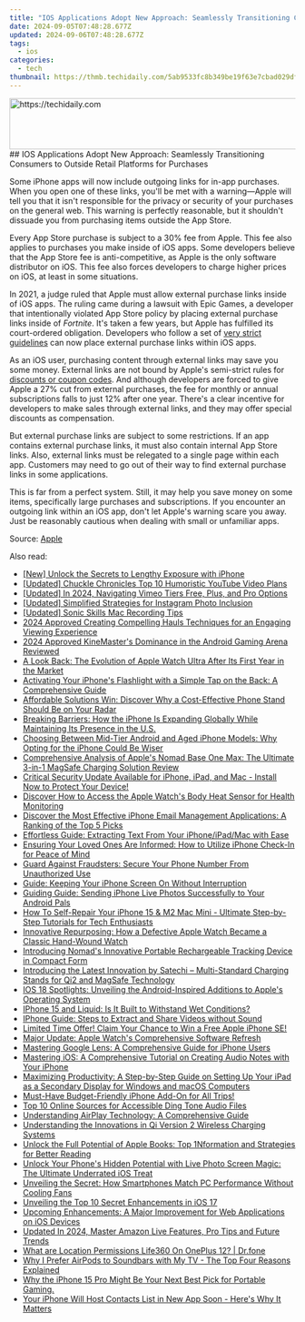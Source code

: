```yaml
---
title: "IOS Applications Adopt New Approach: Seamlessly Transitioning Consumers to Outside Retail Platforms for Purchases"
date: 2024-09-05T07:48:28.677Z
updated: 2024-09-06T07:48:28.677Z
tags:
  - ios
categories:
  - tech
thumbnail: https://thmb.techidaily.com/5ab9533fc8b349be19f63e7cbad029dfd19e210f57907497c693bf48b201e0ff.jpg
---
```


<!-- affiliate ads begin -->
<a href="https://aligracehair.sjv.io/c/5597632/1938721/19272" target="_top" id="1938721">
  <img src="//a.impactradius-go.com/display-ad/19272-1938721" border="0" alt="https://techidaily.com" width="728" height="90"/>
</a>
<img height="0" width="0" src="https://aligracehair.sjv.io/i/5597632/1938721/19272" style="position:absolute;visibility:hidden;" border="0" />
<!-- affiliate ads end -->
## IOS Applications Adopt New Approach: Seamlessly Transitioning Consumers to Outside Retail Platforms for Purchases

Some iPhone apps will now include outgoing links for in-app purchases. When you open one of these links, you'll be met with a warning—Apple will tell you that it isn't responsible for the privacy or security of your purchases on the general web. This warning is perfectly reasonable, but it shouldn't dissuade you from purchasing items outside the App Store.

 Every App Store purchase is subject to a 30% fee from Apple. This fee also applies to purchases you make inside of iOS apps. Some developers believe that the App Store fee is anti-competitive, as Apple is the only software distributor on iOS. This fee also forces developers to charge higher prices on iOS, at least in some situations.

 In 2021, a judge ruled that Apple must allow external purchase links inside of iOS apps. The ruling came during a lawsuit with Epic Games, a developer that intentionally violated App Store policy by placing external purchase links inside of _Fortnite_. It's taken a few years, but Apple has fulfilled its court-ordered obligation. Developers who follow a set of [very strict guidelines](https://developer.apple.com/support/storekit-external-entitlement-us/) can now place external purchase links within iOS apps.

 As an iOS user, purchasing content through external links may save you some money. External links are not bound by Apple's semi-strict rules for [discounts or coupon codes](https://developer.apple.com/documentation/storekit/in-app%5Fpurchase/original%5Fapi%5Ffor%5Fin-app%5Fpurchase/subscriptions%5Fand%5Foffers/setting%5Fup%5Fpromotional%5Foffers). And although developers are forced to give Apple a 27% cut from external purchases, the fee for monthly or annual subscriptions falls to just 12% after one year. There's a clear incentive for developers to make sales through external links, and they may offer special discounts as compensation.

 But external purchase links are subject to some restrictions. If an app contains external purchase links, it must also contain internal App Store links. Also, external links must be relegated to a single page within each app. Customers may need to go out of their way to find external purchase links in some applications.

 This is far from a perfect system. Still, it may help you save money on some items, specifically large purchases and subscriptions. If you encounter an outgoing link within an iOS app, don't let Apple's warning scare you away. Just be reasonably cautious when dealing with small or unfamiliar apps.

 Source: [Apple](https://developer.apple.com/support/storekit-external-entitlement-us/)

<ins class="adsbygoogle"
     style="display:block"
     data-ad-format="autorelaxed"
     data-ad-client="ca-pub-7571918770474297"
     data-ad-slot="1223367746"></ins>



<ins class="adsbygoogle"
     style="display:block"
     data-ad-client="ca-pub-7571918770474297"
     data-ad-slot="8358498916"
     data-ad-format="auto"
     data-full-width-responsive="true"></ins>

<span class="atpl-alsoreadstyle">Also read:</span>
<div><ul>
<li><a href="https://some-skills.techidaily.com/new-unlock-the-secrets-to-lengthy-exposure-with-iphone/"><u>[New] Unlock the Secrets to Lengthy Exposure with iPhone</u></a></li>
<li><a href="https://youtube-clips.techidaily.com/updated-chuckle-chronicles-top-10-humoristic-youtube-video-plans/"><u>[Updated] Chuckle Chronicles  Top 10 Humoristic YouTube Video Plans</u></a></li>
<li><a href="https://vimeo-videos.techidaily.com/updated-in-2024-navigating-vimeo-tiers-free-plus-and-pro-options/"><u>[Updated] In 2024, Navigating Vimeo Tiers  Free, Plus, and Pro Options</u></a></li>
<li><a href="https://extra-skills.techidaily.com/updated-simplified-strategies-for-instagram-photo-inclusion/"><u>[Updated] Simplified Strategies for Instagram Photo Inclusion</u></a></li>
<li><a href="https://remote-screen-capture.techidaily.com/updated-sonic-skills-mac-recording-tips/"><u>[Updated] Sonic Skills  Mac Recording Tips</u></a></li>
<li><a href="https://fox-friendly.techidaily.com/2024-approved-creating-compelling-hauls-techniques-for-an-engaging-viewing-experience/"><u>2024 Approved  Creating Compelling Hauls  Techniques for an Engaging Viewing Experience</u></a></li>
<li><a href="https://fox-cloud.techidaily.com/2024-approved-kinemasters-dominance-in-the-android-gaming-arena-reviewed/"><u>2024 Approved  KineMaster's Dominance in the Android Gaming Arena Reviewed</u></a></li>
<li><a href="https://os-tips.techidaily.com/a-look-back-the-evolution-of-apple-watch-ultra-after-its-first-year-in-the-market/"><u>A Look Back: The Evolution of Apple Watch Ultra After Its First Year in the Market</u></a></li>
<li><a href="https://os-tips.techidaily.com/activating-your-iphones-flashlight-with-a-simple-tap-on-the-back-a-comprehensive-guide/"><u>Activating Your iPhone's Flashlight with a Simple Tap on the Back: A Comprehensive Guide</u></a></li>
<li><a href="https://os-tips.techidaily.com/affordable-solutions-win-discover-why-a-cost-effective-phone-stand-should-be-on-your-radar/"><u>Affordable Solutions Win: Discover Why a Cost-Effective Phone Stand Should Be on Your Radar</u></a></li>
<li><a href="https://os-tips.techidaily.com/breaking-barriers-how-the-iphone-is-expanding-globally-while-maintaining-its-presence-in-the-us/"><u>Breaking Barriers: How the iPhone Is Expanding Globally While Maintaining Its Presence in the U.S.</u></a></li>
<li><a href="https://os-tips.techidaily.com/choosing-between-mid-tier-android-and-aged-iphone-models-why-opting-for-the-iphone-could-be-wiser/"><u>Choosing Between Mid-Tier Android and Aged iPhone Models: Why Opting for the iPhone Could Be Wiser</u></a></li>
<li><a href="https://os-tips.techidaily.com/comprehensive-analysis-of-apples-nomad-base-one-max-the-ultimate-3-in-1-magsafe-charging-solution-review/"><u>Comprehensive Analysis of Apple's Nomad Base One Max: The Ultimate 3-in-1 MagSafe Charging Solution Review</u></a></li>
<li><a href="https://os-tips.techidaily.com/critical-security-update-available-for-iphone-ipad-and-mac-install-now-to-protect-your-device/"><u>Critical Security Update Available for iPhone, iPad, and Mac - Install Now to Protect Your Device!</u></a></li>
<li><a href="https://os-tips.techidaily.com/discover-how-to-access-the-apple-watchs-body-heat-sensor-for-health-monitoring/"><u>Discover How to Access the Apple Watch's Body Heat Sensor for Health Monitoring</u></a></li>
<li><a href="https://os-tips.techidaily.com/discover-the-most-effective-iphone-email-management-applications-a-ranking-of-the-top-5-picks/"><u>Discover the Most Effective iPhone Email Management Applications: A Ranking of the Top 5 Picks</u></a></li>
<li><a href="https://os-tips.techidaily.com/effortless-guide-extracting-text-from-your-iphoneipadmac-with-ease/"><u>Effortless Guide: Extracting Text From Your iPhone/iPad/Mac with Ease</u></a></li>
<li><a href="https://os-tips.techidaily.com/ensuring-your-loved-ones-are-informed-how-to-utilize-iphone-check-in-for-peace-of-mind/"><u>Ensuring Your Loved Ones Are Informed: How to Utilize iPhone Check-In for Peace of Mind</u></a></li>
<li><a href="https://os-tips.techidaily.com/guard-against-fraudsters-secure-your-phone-number-from-unauthorized-use/"><u>Guard Against Fraudsters: Secure Your Phone Number From Unauthorized Use</u></a></li>
<li><a href="https://os-tips.techidaily.com/guide-keeping-your-iphone-screen-on-without-interruption/"><u>Guide: Keeping Your iPhone Screen On Without Interruption</u></a></li>
<li><a href="https://os-tips.techidaily.com/guiding-guide-sending-iphone-live-photos-successfully-to-your-android-pals/"><u>Guiding Guide: Sending iPhone Live Photos Successfully to Your Android Pals</u></a></li>
<li><a href="https://os-tips.techidaily.com/how-to-self-repair-your-iphone-15-and-m2-mac-mini-ultimate-step-by-step-tutorials-for-tech-enthusiasts/"><u>How To Self-Repair Your iPhone 15 & M2 Mac Mini - Ultimate Step-by-Step Tutorials for Tech Enthusiasts</u></a></li>
<li><a href="https://os-tips.techidaily.com/innovative-repurposing-how-a-defective-apple-watch-became-a-classic-hand-wound-watch/"><u>Innovative Repurposing: How a Defective Apple Watch Became a Classic Hand-Wound Watch</u></a></li>
<li><a href="https://os-tips.techidaily.com/introducing-nomads-innovative-portable-rechargeable-tracking-device-in-compact-form/"><u>Introducing Nomad's Innovative Portable Rechargeable Tracking Device in Compact Form</u></a></li>
<li><a href="https://os-tips.techidaily.com/introducing-the-latest-innovation-by-satechi-multi-standard-charging-stands-for-qi2-and-magsafe-technology/"><u>Introducing the Latest Innovation by Satechi – Multi-Standard Charging Stands for Qi2 and MagSafe Technology</u></a></li>
<li><a href="https://os-tips.techidaily.com/ios-18-spotlights-unveiling-the-android-inspired-additions-to-apples-operating-system/"><u>IOS 18 Spotlights: Unveiling the Android-Inspired Additions to Apple's Operating System</u></a></li>
<li><a href="https://os-tips.techidaily.com/iphone-15-and-liquid-is-it-built-to-withstand-wet-conditions/"><u>IPhone 15 and Liquid: Is It Built to Withstand Wet Conditions?</u></a></li>
<li><a href="https://os-tips.techidaily.com/iphone-guide-steps-to-extract-and-share-videos-without-sound/"><u>IPhone Guide: Steps to Extract and Share Videos without Sound</u></a></li>
<li><a href="https://os-tips.techidaily.com/limited-time-offer-claim-your-chance-to-win-a-free-apple-iphone-se/"><u>Limited Time Offer! Claim Your Chance to Win a Free Apple iPhone SE!</u></a></li>
<li><a href="https://os-tips.techidaily.com/major-update-apple-watchs-comprehensive-software-refresh/"><u>Major Update: Apple Watch's Comprehensive Software Refresh</u></a></li>
<li><a href="https://os-tips.techidaily.com/mastering-google-lens-a-comprehensive-guide-for-iphone-users/"><u>Mastering Google Lens: A Comprehensive Guide for iPhone Users</u></a></li>
<li><a href="https://os-tips.techidaily.com/mastering-ios-a-comprehensive-tutorial-on-creating-audio-notes-with-your-iphone/"><u>Mastering iOS: A Comprehensive Tutorial on Creating Audio Notes with Your iPhone</u></a></li>
<li><a href="https://os-tips.techidaily.com/maximizing-productivity-a-step-by-step-guide-on-setting-up-your-ipad-as-a-secondary-display-for-windows-and-macos-computers/"><u>Maximizing Productivity: A Step-by-Step Guide on Setting Up Your iPad as a Secondary Display for Windows and macOS Computers</u></a></li>
<li><a href="https://os-tips.techidaily.com/must-have-budget-friendly-iphone-add-on-for-all-trips/"><u>Must-Have Budget-Friendly iPhone Add-On for All Trips!</u></a></li>
<li><a href="https://audio-shaping.techidaily.com/top-10-online-sources-for-accessible-ding-tone-audio-files/"><u>Top 10 Online Sources for Accessible Ding Tone Audio Files</u></a></li>
<li><a href="https://os-tips.techidaily.com/understanding-airplay-technology-a-comprehensive-guide/"><u>Understanding AirPlay Technology: A Comprehensive Guide</u></a></li>
<li><a href="https://os-tips.techidaily.com/understanding-the-innovations-in-qi-version-2-wireless-charging-systems/"><u>Understanding the Innovations in Qi Version 2 Wireless Charging Systems</u></a></li>
<li><a href="https://os-tips.techidaily.com/unlock-the-full-potential-of-apple-books-top-1nformation-and-strategies-for-better-reading/"><u>Unlock the Full Potential of Apple Books: Top 1Nformation and Strategies for Better Reading</u></a></li>
<li><a href="https://os-tips.techidaily.com/unlock-your-phones-hidden-potential-with-live-photo-screen-magic-the-ultimate-underrated-ios-treat/"><u>Unlock Your Phone's Hidden Potential with Live Photo Screen Magic: The Ultimate Underrated iOS Treat</u></a></li>
<li><a href="https://os-tips.techidaily.com/unveiling-the-secret-how-smartphones-match-pc-performance-without-cooling-fans/"><u>Unveiling the Secret: How Smartphones Match PC Performance Without Cooling Fans</u></a></li>
<li><a href="https://os-tips.techidaily.com/unveiling-the-top-10-secret-enhancements-in-ios-17/"><u>Unveiling the Top 10 Secret Enhancements in iOS 17</u></a></li>
<li><a href="https://os-tips.techidaily.com/upcoming-enhancements-a-major-improvement-for-web-applications-on-ios-devices/"><u>Upcoming Enhancements: A Major Improvement for Web Applications on iOS Devices</u></a></li>
<li><a href="https://ai-live-streaming.techidaily.com/updated-in-2024-master-amazon-live-features-pro-tips-and-future-trends/"><u>Updated In 2024, Master Amazon Live Features, Pro Tips and Future Trends</u></a></li>
<li><a href="https://fake-location.techidaily.com/what-are-location-permissions-life360-on-oneplus-12-drfone-by-drfone-virtual-android/"><u>What are Location Permissions Life360 On OnePlus 12? | Dr.fone</u></a></li>
<li><a href="https://os-tips.techidaily.com/why-i-prefer-airpods-to-soundbars-with-my-tv-the-top-four-reasons-explained/"><u>Why I Prefer AirPods to Soundbars with My TV - The Top Four Reasons Explained</u></a></li>
<li><a href="https://os-tips.techidaily.com/why-the-iphone-15-pro-might-be-your-next-best-pick-for-portable-gaming/"><u>Why the iPhone 15 Pro Might Be Your Next Best Pick for Portable Gaming.</u></a></li>
<li><a href="https://os-tips.techidaily.com/your-iphone-will-host-contacts-list-in-new-app-soon-heres-why-it-matters/"><u>Your iPhone Will Host Contacts List in New App Soon - Here's Why It Matters</u></a></li>
</ul></div>
